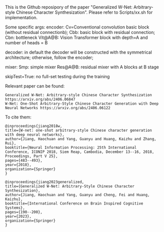 This is the Github reposipory of the paper "Generalized W-Net: Arbitrary-style Chinese Character Synthesization". 
Please refer to Scripts/xx.sh for implementation.


Some specific args:
encoder: 
    Cv=Conventional convolution basic block (without residual connectionb); 
    Cbb: basic block with residual connection; 
    Cbn: bottleneck
    Vit@A@B: Vision Transformer block with depth=A and number of heads = B

decoder: in default the decoder will be constructed with the symmetrical architecture; otherwise, follow the encoder;

mixer: 
    Smp: simple mixer
    Res@A@B: residual mixer with A blocks at B stage


skipTest=True: no full-set testing during the training


Relevant paper can be found:

    Generalized W-Net: Arbitrary-style Chinese Character Synthesization https://arxiv.org/abs/2406.06847
    W-Net: One-Shot Arbitrary-Style Chinese Character Generation with Deep Neural Networks https://arxiv.org/abs/2406.06122

To cite them:

    @inproceedings{jiang2018w,
    title={W-net: one-shot arbitrary-style Chinese character generation with deep neural networks},
    author={Jiang, Haochuan and Yang, Guanyu and Huang, Kaizhu and Zhang, Rui},
    booktitle={Neural Information Processing: 25th International Conference, ICONIP 2018, Siem Reap, Cambodia, December 13--16, 2018, Proceedings, Part V 25},
    pages={483--493},
    year={2018},
    organization={Springer}
    }
    
    @inproceedings{jiang2023generalized,
    title={Generalized W-Net: Arbitrary-Style Chinese Character Synthesization},
    author={Jiang, Haochuan and Yang, Guanyu and Cheng, Fei and Huang, Kaizhu},
    booktitle={International Conference on Brain Inspired Cognitive Systems},
    pages={190--200},
    year={2023},
    organization={Springer}
    }